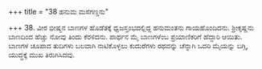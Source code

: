 +++
title = "38 ಹನುಮ ಮಸೆಗಣ್ಡನು"

+++
38. ವೀರ ಭೀಷ್ಮನ ಬಾಣಗಳ ಹೊಡೆತಕ್ಕೆ ಧ್ವಜಸ್ತಂಭದಲ್ಲಿದ್ದ ಹನುಮಂತನು ಗಾಯಹೊಂದಿದನು. ಶ್ರೀಕೃಷ್ಣನು ಬಾಣದಿಂದ ಹೆಚ್ಚು ನೋವು ತಿಂದು ಕೆರಳಿದನು. ಪಾರ್ಥನ ಮೈ ಬಾಣಗಳೆಂಬ ಪ್ರಯಾಣಿಕರಿಗೆ ಹೆದ್ದಾರಿ ಆಯಿತು. ಬಾಣಗಳ ಚೂಪಾದ ತುದಿಗಳು ಬಲವಾಗಿ ನಾಟಿಕೊಳ್ಳಲು ಕುದುರೆಗಳು ರಥವನ್ನು ಚೆನ್ನಾಗಿ ಒದರಿ ಮೈಯನ್ನು ಬಗ್ಗಿ, ಯುದ್ಧಕ್ಕೆ ಮುಖ ತಿರುಗಿಸಿದವು.